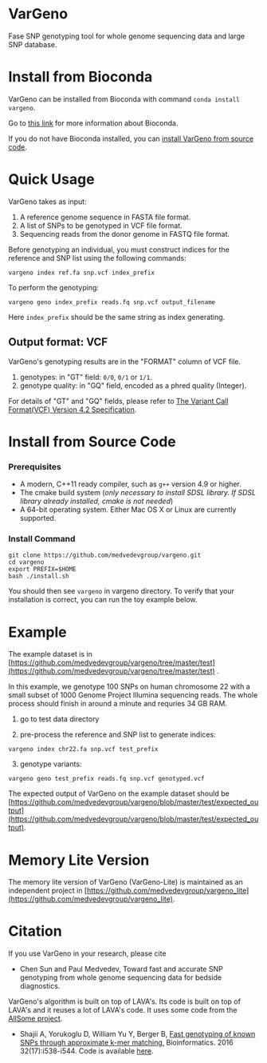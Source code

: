 # VarGeno
Fase SNP genotyping tool for whole genome sequencing data and large SNP database.

# Install from Bioconda
VarGeno can be installed from Bioconda with command `conda install vargeno`.

Go to [this link](https://bioconda.github.io/#using-bioconda) for more information about Bioconda.

If you do not have Bioconda installed, you can [install VarGeno from source code](#install-from-source-code).

# Quick Usage

VarGeno takes as input:
1. A reference genome sequence in FASTA file format.
2. A list of SNPs to be genotyped in VCF file format.
3. Sequencing reads from the donor genome in FASTQ file format.

Before genotyping an individual, you must construct indices for the reference and SNP list using the following commands:
```
vargeno index ref.fa snp.vcf index_prefix
```

To perform the genotyping:
```
vargeno geno index_prefix reads.fq snp.vcf output_filename
```

Here `index_prefix` should be the same string as index generating.

## Output format: VCF

VarGeno's genotyping results are in the "FORMAT" column of VCF file.

  1. genotypes: in "GT" field: `0/0`, `0/1` or `1/1`.
  2. genotype quality: in "GQ" field, encoded as a phred quality (Integer).

For details of "GT" and "GQ" fields, please refer to [The Variant Call Format(VCF) Version 4.2 Specification](https://samtools.github.io/hts-specs/VCFv4.2.pdf).

# Install from Source Code

### Prerequisites
- A modern, C++11 ready compiler, such as `g++` version 4.9 or higher.
- The cmake build system (*only necessary to install SDSL library. If SDSL library already installed, cmake is not needed*)
- A 64-bit operating system. Either Mac OS X or Linux are currently supported.

### Install Command
```
git clone https://github.com/medvedevgroup/vargeno.git
cd vargeno
export PREFIX=$HOME
bash ./install.sh
```
You should then see `vargeno` in vargeno directory. To verify that your installation is correct, you can run the toy example below. 

# Example

The example dataset is in [https://github.com/medvedevgroup/vargeno/tree/master/test](https://github.com/medvedevgroup/vargeno/tree/master/test) .

In this example, we genotype 100 SNPs on human chromosome 22 with a small subset of 1000 Genome Project Illumina sequencing reads. The whole process should finish in around a minute and requries 34 GB RAM.

1. go to test data directory

2. pre-process the reference and SNP list to generate indices:
```
vargeno index chr22.fa snp.vcf test_prefix
```

3. genotype variants:
```
vargeno geno test_prefix reads.fq snp.vcf genotyped.vcf
```

The expected output of VarGeno on the example dataset should be [https://github.com/medvedevgroup/vargeno/blob/master/test/expected_output](https://github.com/medvedevgroup/vargeno/blob/master/test/expected_output).

# Memory Lite Version

The memory lite version of VarGeno (VarGeno-Lite) is maintained as an independent project in [https://github.com/medvedevgroup/vargeno_lite](https://github.com/medvedevgroup/vargeno_lite).

# Citation

If you use VarGeno in your research, please cite
* Chen Sun and Paul Medvedev, Toward fast and accurate SNP genotyping from whole genome sequencing data for bedside diagnostics.

VarGeno's algorithm is built on top of LAVA's. Its code is built on top of LAVA's and it reuses a lot of LAVA's code. It uses some code from the [AllSome project](https://github.com/medvedevgroup/bloomtree-allsome).
* Shajii A, Yorukoglu D, William Yu Y, Berger B, [Fast genotyping of known SNPs through approximate k-mer matching,](https://academic.oup.com/bioinformatics/article/32/17/i538/2450790) Bioinformatics. 2016 32(17):i538-i544. Code is available [here](https://github.com/arshajii/lava/).

